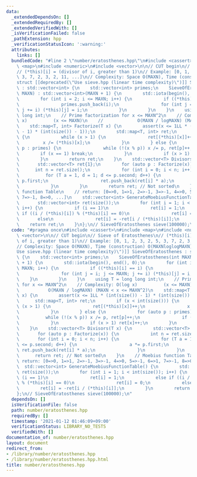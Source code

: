 ```yaml
---
data:
  _extendedDependsOn: []
  _extendedRequiredBy: []
  _extendedVerifiedWith: []
  _isVerificationFailed: false
  _pathExtension: hpp
  _verificationStatusIcon: ':warning:'
  attributes:
    links: []
  bundledCode: "#line 2 \"number/eratosthenes.hpp\"\n#include <cassert>\n#include\
    \ <map>\n#include <numeric>\n#include <vector>\n\n// CUT begin\n// Sieve of Eratosthenes\n\
    // (*this)[i] = (divisor of i, greater than 1)\n// Example: [0, 1, 2, 3, 2, 5,\
    \ 3, 7, 2, 3, 2, 11, ...]\n// Complexity: Space O(MAXN), Time (construction) O(MAXNloglogMAXN)\n\
    struct [[deprecated(\"Use sieve.hpp (linear time complexity)\")]] SieveOfEratosthenes\
    \ : std::vector<int> {\n    std::vector<int> primes;\n    SieveOfEratosthenes(int\
    \ MAXN) : std::vector<int>(MAXN + 1) {\n        std::iota(begin(), end(), 0);\n\
    \        for (int i = 2; i <= MAXN; i++) {\n            if ((*this)[i] == i) {\n\
    \                primes.push_back(i);\n                for (int j = i; j <= MAXN;\
    \ j += i) (*this)[j] = i;\n            }\n        }\n    }\n    using T = long\
    \ long int;\n    // Prime factorization for x <= MAXN^2\n    // Complexity: O(log\
    \ x)          (x <= MAXN)\n    //             O(MAXN / logMAXN) (MAXN < x <= MAXN^2)\n\
    \    std::map<T, int> Factorize(T x) {\n        assert(x <= 1LL * (int(size())\
    \ - 1) * (int(size()) - 1));\n        std::map<T, int> ret;\n        if (x < int(size()))\
    \ {\n            while (x > 1) {\n                ret[(*this)[x]]++;\n       \
    \         x /= (*this)[x];\n            }\n        } else {\n            for (auto\
    \ p : primes) {\n                while (!(x % p)) x /= p, ret[p]++;\n        \
    \        if (x == 1) break;\n            }\n            if (x > 1) ret[x]++;\n\
    \        }\n        return ret;\n    }\n    std::vector<T> Divisors(T x) {\n \
    \       std::vector<T> ret{1};\n        for (auto p : Factorize(x)) {\n      \
    \      int n = ret.size();\n            for (int i = 0; i < n; i++) {\n      \
    \          for (T a = 1, d = 1; d <= p.second; d++) {\n                    a *=\
    \ p.first;\n                    ret.push_back(ret[i] * a);\n                }\n\
    \            }\n        }\n        return ret; // Not sorted\n    }\n    // Moebius\
    \ function Table\n    // return: [0=>0, 1=>1, 2=>-1, 3=>-1, 4=>0, 5=>-1, 6=>1,\
    \ 7=>-1, 8=>0, ...]\n    std::vector<int> GenerateMoebiusFunctionTable() {\n \
    \       std::vector<int> ret(size());\n        for (int i = 1; i < int(size());\
    \ i++) {\n            if (i == 1)\n                ret[i] = 1;\n            else\
    \ if ((i / (*this)[i]) % (*this)[i] == 0)\n                ret[i] = 0;\n     \
    \       else\n                ret[i] = -ret[i / (*this)[i]];\n        }\n    \
    \    return ret;\n    }\n};\n// SieveOfEratosthenes sieve(100000);\n"
  code: "#pragma once\n#include <cassert>\n#include <map>\n#include <numeric>\n#include\
    \ <vector>\n\n// CUT begin\n// Sieve of Eratosthenes\n// (*this)[i] = (divisor\
    \ of i, greater than 1)\n// Example: [0, 1, 2, 3, 2, 5, 3, 7, 2, 3, 2, 11, ...]\n\
    // Complexity: Space O(MAXN), Time (construction) O(MAXNloglogMAXN)\nstruct [[deprecated(\"\
    Use sieve.hpp (linear time complexity)\")]] SieveOfEratosthenes : std::vector<int>\
    \ {\n    std::vector<int> primes;\n    SieveOfEratosthenes(int MAXN) : std::vector<int>(MAXN\
    \ + 1) {\n        std::iota(begin(), end(), 0);\n        for (int i = 2; i <=\
    \ MAXN; i++) {\n            if ((*this)[i] == i) {\n                primes.push_back(i);\n\
    \                for (int j = i; j <= MAXN; j += i) (*this)[j] = i;\n        \
    \    }\n        }\n    }\n    using T = long long int;\n    // Prime factorization\
    \ for x <= MAXN^2\n    // Complexity: O(log x)          (x <= MAXN)\n    //  \
    \           O(MAXN / logMAXN) (MAXN < x <= MAXN^2)\n    std::map<T, int> Factorize(T\
    \ x) {\n        assert(x <= 1LL * (int(size()) - 1) * (int(size()) - 1));\n  \
    \      std::map<T, int> ret;\n        if (x < int(size())) {\n            while\
    \ (x > 1) {\n                ret[(*this)[x]]++;\n                x /= (*this)[x];\n\
    \            }\n        } else {\n            for (auto p : primes) {\n      \
    \          while (!(x % p)) x /= p, ret[p]++;\n                if (x == 1) break;\n\
    \            }\n            if (x > 1) ret[x]++;\n        }\n        return ret;\n\
    \    }\n    std::vector<T> Divisors(T x) {\n        std::vector<T> ret{1};\n \
    \       for (auto p : Factorize(x)) {\n            int n = ret.size();\n     \
    \       for (int i = 0; i < n; i++) {\n                for (T a = 1, d = 1; d\
    \ <= p.second; d++) {\n                    a *= p.first;\n                   \
    \ ret.push_back(ret[i] * a);\n                }\n            }\n        }\n  \
    \      return ret; // Not sorted\n    }\n    // Moebius function Table\n    //\
    \ return: [0=>0, 1=>1, 2=>-1, 3=>-1, 4=>0, 5=>-1, 6=>1, 7=>-1, 8=>0, ...]\n  \
    \  std::vector<int> GenerateMoebiusFunctionTable() {\n        std::vector<int>\
    \ ret(size());\n        for (int i = 1; i < int(size()); i++) {\n            if\
    \ (i == 1)\n                ret[i] = 1;\n            else if ((i / (*this)[i])\
    \ % (*this)[i] == 0)\n                ret[i] = 0;\n            else\n        \
    \        ret[i] = -ret[i / (*this)[i]];\n        }\n        return ret;\n    }\n\
    };\n// SieveOfEratosthenes sieve(100000);\n"
  dependsOn: []
  isVerificationFile: false
  path: number/eratosthenes.hpp
  requiredBy: []
  timestamp: '2021-01-12 01:46:09+09:00'
  verificationStatus: LIBRARY_NO_TESTS
  verifiedWith: []
documentation_of: number/eratosthenes.hpp
layout: document
redirect_from:
- /library/number/eratosthenes.hpp
- /library/number/eratosthenes.hpp.html
title: number/eratosthenes.hpp
---
```


